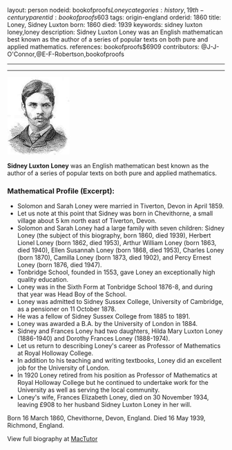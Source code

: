 layout: person
nodeid: bookofproofs$Loney
categories: history,19th-century
parentid: bookofproofs$603
tags: origin-england
orderid: 1860
title: Loney, Sidney Luxton
born: 1860
died: 1939
keywords: sidney luxton loney,loney
description: Sidney Luxton Loney was an English mathematican best known as the author of a series of popular texts on both pure and applied mathematics.
references: bookofproofs$6909
contributors: @J-J-O'Connor,@E-F-Robertson,bookofproofs

---



---

![Loney.jpg](https://github.com/bookofproofs/bookofproofs.github.io/blob/main/_sources/_assets/images/portraits/Loney.jpg?raw=true)

**Sidney Luxton Loney** was an English mathematican best known as the author of a series of popular texts on both pure and applied mathematics.

### Mathematical Profile (Excerpt):
* Solomon and Sarah Loney were married in Tiverton, Devon in April 1859.
* Let us note at this point that Sidney was born in Chevithorne, a small village about 5 km north east of Tiverton, Devon.
* Solomon and Sarah Loney had a large family with seven children: Sidney Loney (the subject of this biography, born 1860, died 1939), Herbert Lionel Loney (born 1862, died 1953), Arthur William Loney (born 1863, died 1940), Ellen Susannah Loney (born 1868, died 1953), Charles Loney (born 1870), Camilla Loney (born 1873, died 1902), and Percy Ernest Loney (born 1876, died 1947).
* Tonbridge School, founded in 1553, gave Loney an exceptionally high quality education.
* Loney was in the Sixth Form at Tonbridge School 1876-8, and during that year was Head Boy of the School.
* Loney was admitted to Sidney Sussex College, University of Cambridge, as a pensioner on 11 October 1878.
* He was a fellow of Sidney Sussex College from 1885 to 1891.
* Loney was awarded a B.A. by the University of London in 1884.
* Sidney and Frances Loney had two daughters, Hilda Mary Luxton Loney (1886-1940) and Dorothy Frances Loney (1888-1974).
* Let us return to describing Loney's career as Professor of Mathematics at Royal Holloway College.
* In addition to his teaching and writing textbooks, Loney did an excellent job for the University of London.
* In 1920 Loney retired from his position as Professor of Mathematics at Royal Holloway College but he continued to undertake work for the University as well as serving the local community.
* Loney's wife, Frances Elizabeth Loney, died on 30 November 1934, leaving £908 to her husband Sidney Luxton Loney in her will.

Born 16 March 1860, Chevithorne, Devon, England. Died 16 May 1939, Richmond, England.

View full biography at [MacTutor](https://mathshistory.st-andrews.ac.uk/Biographies/Loney/)
